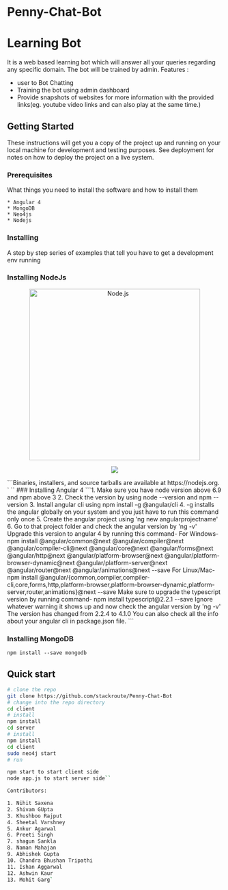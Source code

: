 # Penny-Chat-Bot
# Learning Bot
It is a web based learning bot which will answer all your queries regarding any specific domain. The bot will be trained by admin.
Features :
* user to Bot Chatting
* Training the bot using admin dashboard 
* Provide snapshots of websites for more information with the provided links(eg. youtube video links and can also play at the same time.)

## Getting Started
These instructions will get you a copy of the project up and running on your local machine for development and testing purposes. See deployment for notes on how to deploy the project on a live system.
### Prerequisites
What things you need to install the software and how to install them
```* Updated version of Node.js
* Angular 4
* MongoDB 
* Neo4js
* Nodejs
```
### Installing
A step by step series of examples that tell you have to get a development env running
### Installing NodeJs
<p align="center">
 <a href="https://nodejs.org/">
   <img alt="Node.js" src="https://nodejs.org/static/images/logo-light.svg" width="400"/>
 </a>
</p>
<p align="center">
 <a title="CII Best Practices" href="https://bestpractices.coreinfrastructure.org/projects/29"><img src="https://bestpractices.coreinfrastructure.org/projects/29/badge"></a>
</p>
```Binaries, installers, and source tarballs are available at https://nodejs.org.
`
``
### Installing Angular 4
```1. Make sure you have node version above 6.9 and npm above 3
   2. Check the version by using node --version and npm --version
   3. Install angular cli using npm install -g @angular/cli
   4. -g installs the angular globally on your system and you just have to run this command only once
   5. Create the angular project using 'ng new angularprojectname'
   6. Go to that project folder and check the angular version by 'ng -v'
    Upgrade this version to angular 4 by running this command-
    For Windows- npm install @angular/common@next @angular/compiler@next @angular/compiler-cli@next @angular/core@next @angular/forms@next @angular/http@next @angular/platform-browser@next @angular/platform-browser-dynamic@next @angular/platform-server@next @angular/router@next @angular/animations@next --save
For Linux/Mac- npm install @angular/{common,compiler,compiler-cli,core,forms,http,platform-browser,platform-browser-dynamic,platform-server,router,animations}@next --save
Make sure to upgrade the typescript version by running command- npm install typescript@2.2.1 --save
Ignore whatever warning it shows up and now check the angular version by 'ng -v' The version has changed from 2.2.4 to 4.1.0
You can also check all the info about your angular cli in package.json file.
```

### Installing MongoDB
```Run this command to install mongoDB-
npm install --save mongodb
```
## Quick start
```bash
# clone the repo
git clone https://github.com/stackroute/Penny-Chat-Bot
# change into the repo directory
cd client
# install 
npm install
cd server
# install 
npm install
cd client
sudo neo4j start
# run

npm start to start client side
node app.js to start server side``

Contributors:

1. Nihit Saxena
2. Shivam GUpta
3. Khushboo Rajput
4. Sheetal Varshney
5. Ankur Agarwal
6. Preeti Singh
7. shagun Sankla
8. Naman Mahajan
9. Abhishek Gupta
10. Chandra Bhushan Tripathi
11. Ishan Aggarwal
12. Ashwin Kaur
13. Mohit Garg`
